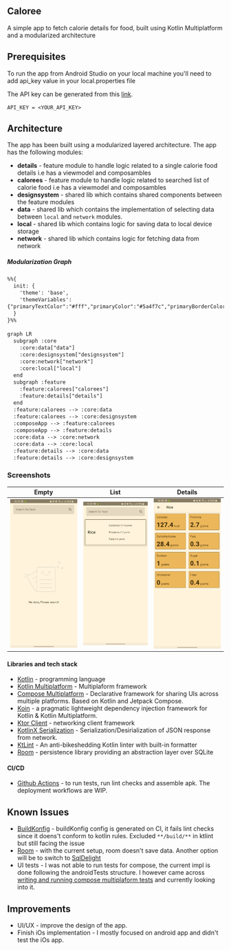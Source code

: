 ## Caloree
A simple app to fetch calorie details for food, built using Kotlin Multiplatform and a modularized architecture

## Prerequisites
To run the app from Android Studio on your local machine you'll need to add api_key value in your local.properties file

The API key can be generated from this [link](https://calorieninjas.com/api).
```
API_KEY = <YOUR_API_KEY>
```

## Architecture
The app has been built using a modularized layered architecture. The app has the following modules:
- **details** - feature module to handle logic related to a single calorie food details i.e has a viewmodel and composambles
- **calorees** - feature module to handle logic related to searched list of calorie food i.e has a viewmodel and composambles
- **designsystem** - shared lib which contains shared components between the feature modules
- **data** - shared lib which contains the implementation of selecting data between `local` and `network` modules.
- **local** - shared lib which contains logic for saving data to local device storage
- **network** - shared lib which contains logic for fetching data from network

##### Modularization Graph
```mermaid
%%{
  init: {
    'theme': 'base',
    'themeVariables': {"primaryTextColor":"#fff","primaryColor":"#5a4f7c","primaryBorderColor":"#5a4f7c","lineColor":"#f5a623","tertiaryColor":"#40375c","fontSize":"12px"}
  }
}%%

graph LR
  subgraph :core
    :core:data["data"]
    :core:designsystem["designsystem"]
    :core:network["network"]
    :core:local["local"]
  end
  subgraph :feature
    :feature:calorees["calorees"]
    :feature:details["details"]
  end
  :feature:calorees --> :core:data
  :feature:calorees --> :core:designsystem
  :composeApp --> :feature:calorees
  :composeApp --> :feature:details
  :core:data --> :core:network
  :core:data --> :core:local
  :feature:details --> :core:data
  :feature:details --> :core:designsystem
```
### Screenshots
|                                    Empty                                    |                                    List                                    |                                    Details                                    |
|:-----------------------------------------------------------------------------:|:---------------------------------------------------------------------------:|:--------------------------------------------------------------------------:|
| <img src="screenshots/empty.png" width="200"> | <img src="screenshots/list.png" width="200"> | <img src="screenshots/details.png" width="200"> |

#### Libraries and tech stack
- [Kotlin](https://kotlinlang.org/) - programming language
- [Kotlin Multiplatform](https://www.jetbrains.com/kotlin-multiplatform/) - Multiplaform framework
- [Compose Multiplatform](https://www.jetbrains.com/lp/compose-multiplatform/) - Declarative framework for sharing UIs across multiple platforms. Based on Kotlin and Jetpack Compose.
- [Koin](https://github.com/google/hilt](https://insert-koin.io/)) - a pragmatic lightweight dependency injection framework for Kotlin & Kotlin Multiplatform.
- [Ktor Client](https://ktor.io/) - networking client framework
- [KotlinX Serialization](https://github.com/Kotlin/kotlinx.serialization) - Serialization/Desirialization of JSON response from network.
- [KtLint](https://github.com/pinterest/ktlint) - An anti-bikeshedding Kotlin linter with built-in formatter
- [Room](https://developer.android.com/kotlin/multiplatform/room) - persistence library providing an abstraction layer over SQLite
  
#### CI/CD
- [Github Actions](https://github.com/kibettheophilus/caloree/tree/master/.github/workflows) - to run tests, run lint checks and assemble apk. The deployment workflows are WIP.

## Known Issues
- [BuildKonfig](https://github.com/kibettheophilus/caloree/issues/29) - buildKonfig config is generated on CI, it fails lint checks since it doens't conform to kotlin rules. Excluded `**/build/**` in ktlint but still facing the issue
- [Room](https://github.com/kibettheophilus/caloree/issues/23) - with the current setup, room doesn't save data. Another option will be to switch to [SqlDelight](https://github.com/cashapp/sqldelight)
- UI tests - I was not able to run tests for compose, the current impl is done following the androidTests structure. I however came across [writing and running compose multiplaform tests](https://www.jetbrains.com/help/kotlin-multiplatform-dev/compose-test.html#writing-and-running-tests-with-compose-multiplatform) and currently looking into it.

## Improvements
- UI/UX - improve the design of the app.
- Finish iOs implementation -  I mostly focused on android app and didn't test the iOs app.
